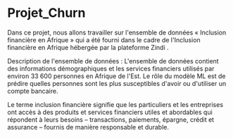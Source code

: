 # Projet_Churn
Dans ce projet, nous allons travailler sur l'ensemble de données « Inclusion financière en Afrique » qui a été fourni dans le cadre de l'Inclusion financière en Afrique hébergée par la plateforme Zindi .

Description de l'ensemble de données : L'ensemble de données contient des informations démographiques et les services financiers utilisés par environ 33 600 personnes en Afrique de l'Est. Le rôle du modèle ML est de prédire quelles personnes sont les plus susceptibles d'avoir ou d'utiliser un compte bancaire.

Le terme inclusion financière signifie que les particuliers et les entreprises ont accès à des produits et services financiers utiles et abordables qui répondent à leurs besoins – transactions, paiements, épargne, crédit et assurance – fournis de manière responsable et durable.
